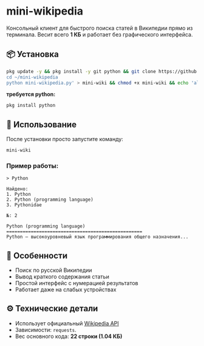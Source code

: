 # mini-wikipedia

Консольный клиент для быстрого поиска статей в Википедии прямо из терминала. Весит всего **1 КБ** и работает без графического интерфейса.

## 📦 Установка

```bash
pkg update -y && pkg install -y git python && git clone https://github.com/d1ezz9/mini-wikipedia.git && cd mini-wikipedia && pip install requests && echo '#!/bin/bash
cd ~/mini-wikipedia
python mini-wikipedia.py' > mini-wiki && chmod +x mini-wiki && echo 'alias mini-wiki="~/mini-wikipedia/mini-wiki"' >> ~/.bashrc && source ~/.bashrc && echo -e "\n\033[1;32mГотово! Теперь используйте \033[1;33mmini-wiki\033[1;32m для запуска.\033[0m"
```

**требуется python:**

```bash
pkg install python
```

## 🚀 Использование

После установки просто запустите команду:
```bash
mini-wiki
```

### Пример работы:
```text
> Python

Найдено:
1. Python
2. Python (programming language)
3. Pythonidae

№: 2

Python (programming language)
==================================================
Python — высокоуровневый язык программирования общего назначения...
```

## 🔧 Особенности
- Поиск по русской Википедии
- Вывод краткого содержания статьи
- Простой интерфейс с нумерацией результатов
- Работает даже на слабых устройствах

## ⚙️ Технические детали
- Использует официальный [Wikipedia API](https://www.mediawiki.org/wiki/API:Main_page)
- Зависимости: `requests`.
- Вес основного кода: **22 строки (1.04 КБ)**
